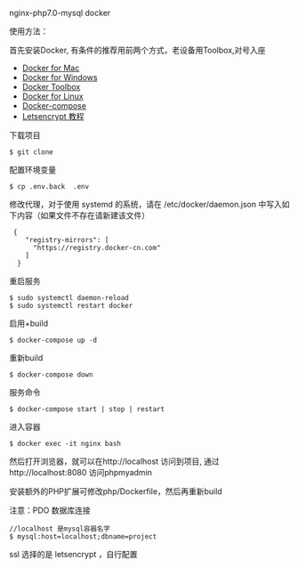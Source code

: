 nginx-php7.0-mysql  docker

使用方法：

首先安装Docker, 有条件的推荐用前两个方式，老设备用Toolbox,对号入座

 - [Docker for Mac](https://docs.docker.com/docker-for-mac/)
 - [Docker for Windows](https://docs.docker.com/docker-for-windows/)
 - [Docker Toolbox](https://www.docker.com/products/docker-toolbox)
 - [Docker for Linux](https://docs.docker.com/install/linux/docker-ce/centos/)
 - [Docker-compose](https://github.com/docker/compose/releases)
 - [Letsencrypt 教程](https://www.jianshu.com/p/ddc618d42cba)

下载项目

    $ git clone 
    
配置环境变量
 
    $ cp .env.back  .env
 
 
修改代理，对于使用 systemd 的系统，请在 /etc/docker/daemon.json 中写入如下内容（如果文件不存在请新建该文件）

     {
        "registry-mirrors": [
          "https://registry.docker-cn.com"
        ]
      }
      
重启服务

    $ sudo systemctl daemon-reload
    $ sudo systemctl restart docker      
  
 
启用+build

    $ docker-compose up -d
    
重新build

    $ docker-compose down
    
服务命令

    $ docker-compose start | stop | restart 
	
进入容器

	$ docker exec -it nginx bash  
	
然后打开浏览器，就可以在http://localhost 访问到项目, 通过http://localhost:8080 访问phpmyadmin

安装额外的PHP扩展可修改php/Dockerfile，然后再重新build

注意：PDO 数据库连接

    //localhost 是mysql容器名字
    $ mysql:host=localhost;dbname=project 
    
ssl 选择的是 letsencrypt ，自行配置